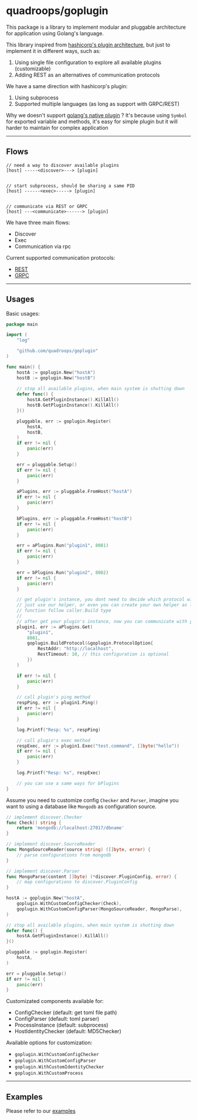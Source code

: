 # quadroops/goplugin 

This package is a library to implement modular and pluggable architecture for application using
Golang's language.

This library inspired from [hashicorp's plugin architecture](https://github.com/hashicorp/go-plugin), but just to implement
it in different ways, such as:

1. Using single file configuration to explore all available plugins (customizable)
2. Adding REST as an alternatives of communication protocols 

We have a same direction with hashicorp's plugin:

1. Using subprocess
2. Supported multiple languages (as long as support with GRPC/REST)

Why we doesn't support [golang's native plugin](https://golang.org/pkg/plugin/) ? It's because using `Symbol` for exported variable 
and methods, it's easy for simple plugin but it will harder to maintain for complex application

---

## Flows

```
// need a way to discover available plugins
[host] -----<discover>---> [plugin]


// start subprocess, should be sharing a same PID
[host] ------<exec>-----> [plugin]


// communicate via REST or GRPC 
[host] ---<communicate>------> [plugin]
```

We have three main flows:

- Discover
- Exec
- Communication via rpc

Current supported communication protocols:

- [REST](https://en.wikipedia.org/wiki/Representational_state_transfer)
- [GRPC](https://grpc.io/)

---

## Usages

Basic usages:

```go
package main

import (
    "log"

    "github.com/quadroops/goplugin"
)

func main() {
    hostA := goplugin.New("hostA")
    hostB := goplugin.New("hostB")
    
    // stop all available plugins, when main system is shutting down
    defer func() {
        hostA.GetPluginInstance().KillAll()
        hostB.GetPluginInstance().KillAll()
    }()

    pluggable, err := goplugin.Register(
        hostA,
        hostB,
    )
    if err != nil {
        panic(err)
    }

    err = pluggable.Setup()
    if err != nil {
        panic(err)
    }

    aPlugins, err := pluggable.FromHost("hostA")
    if err != nil {
        panic(err)
    }

    bPlugins, err := pluggable.FromHost("hostB")
    if err != nil {
        panic(err)
    }

    err = aPlugins.Run("plugin1", 8081)
    if err != nil {
        panic(err)
    }

    err = bPlugins.Run("plugin2", 8082)
    if err != nil {
        panic(err)
    }

    // get plugin's instance, you dont need to decide which protocol will be used 
    // just use our helper, or even you can create your own helper as long as, your helper
    // function follow caller.Build type
    //
    // after get your plugin's instance, now you can communicate with your plugin via REST/GRPC
    plugin1, err := aPlugins.Get(
        "plugin1", 
        8081, 
        goplugin.BuildProtocol(&goplugin.ProtocolOption{
            RestAddr: "http://localhost",
            RestTimeout: 10, // this configuration is optional
        })
    )

    if err != nil {
        panic(err)
    }

    // call plugin's ping method
    respPing, err := plugin1.Ping()
    if err != nil {
        panic(err)
    }

    log.Printf("Resp: %s", respPing)

    // call plugin's exec method
    respExec, err := plugin1.Exec("test.command", []byte("hello"))
    if err != nil {
        panic(err)
    }

    log.Printf("Resp: %s", respExec)

    // you can use a same ways for bPlugins
}
```

Assume you need to customize config `Checker` and `Parser`, imagine you want to using a database
like `Mongodb` as configuration source.

```go
// implement discover.Checker
func Check() string {
    return 'mongodb://localhost:27017/dbname'
}

// implement discover.SourceReader
func MongoSourceReader(source string) ([]byte, error) {
    // parse configurations from mongodb
}

// implement discover.Parser
func MongoParse(content []byte) (*discover.PluginConfig, error) {
    // map configurations to discover.PluginConfig
}

hostA := goplugin.New("hostA", 
    goplugin.WithCustomConfigChecker(Check), 
    goplugin.WithCustomConfigParser(MongoSourceReader, MongoParse),
)

// stop all available plugins, when main system is shutting down
defer func() {
    hostA.GetPluginInstance().KillAll()
}()

pluggable := goplugin.Register(
    hostA,
)

err = pluggable.Setup()
if err != nil {
    panic(err)
}
```

Customizated components available for:

- ConfigChecker (default: get toml file path) 
- ConfigParser (default: toml parser)
- ProcessInstance (default: subprocess)
- HostIdentityChecker (default: MD5Checker)

Available options for customization:

- `goplugin.WithCustomConfigChecker`
- `goplugin.WithCustomConfigParser`
- `goplugin.WithCustomIdentityChecker`
- `goplugin.WithCustomProcess`

---

## Examples

Please refer to our [examples](https://github.com/quadroops/goplugin)